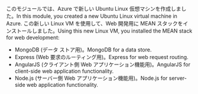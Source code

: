 <span data-ttu-id="42010-101">このモジュールでは、Azure で新しい Ubuntu Linux 仮想マシンを作成しました。</span><span class="sxs-lookup"><span data-stu-id="42010-101">In this module, you created a new Ubuntu Linux virtual machine in Azure.</span></span> <span data-ttu-id="42010-102">この新しい Linux VM を使用して、Web 開発用に MEAN スタックをインストールしました。</span><span class="sxs-lookup"><span data-stu-id="42010-102">Using this new Linux VM, you installed the MEAN stack for web development:</span></span>

- <span data-ttu-id="42010-103">MongoDB (データ ストア用)。</span><span class="sxs-lookup"><span data-stu-id="42010-103">MongoDB for a data store.</span></span>
- <span data-ttu-id="42010-104">Express (Web 要求のルーティング用)。</span><span class="sxs-lookup"><span data-stu-id="42010-104">Express for web request routing.</span></span>
- <span data-ttu-id="42010-105">AngularJS (クライアント側 Web アプリケーション機能用)。</span><span class="sxs-lookup"><span data-stu-id="42010-105">AngularJS for client-side web application functionality.</span></span>
- <span data-ttu-id="42010-106">Node.js (サーバー側 Web アプリケーション機能用)。</span><span class="sxs-lookup"><span data-stu-id="42010-106">Node.js for server-side web application functionality.</span></span>
